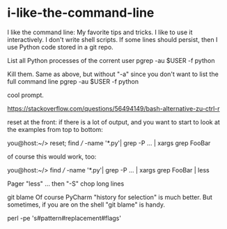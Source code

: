 # i-like-the-command-line
I like the command line: My favorite tips and tricks. I like to use it interactively. I don't write shell scripts. If some lines should persist, then I use Python code stored in a git repo.

List all Python processes of the corrent user
pgrep -au $USER -f python

Kill them. Same as above, but without "-a" since you don't want to list the full command line
pgrep -au $USER -f python


cool prompt.


https://stackoverflow.com/questions/56494149/bash-alternative-zu-ctrl-r


reset at the front: if there is a lot of output, and you want to start to look at the examples from top to bottom:

you@host:~/> reset; find */* -name '*.py'| grep -P ... | xargs grep FooBar

of course this would work, too:

you@host:~/> find */* -name '*.py'| grep -P ... | xargs grep FooBar | less


Pager "less" ... then "-S" chop long lines


git blame
Of course PyCharm "history for selection" is much better. But sometimes, if you are on the shell "git blame" is handy.

perl -pe 's#pattern#replacement#flags'

